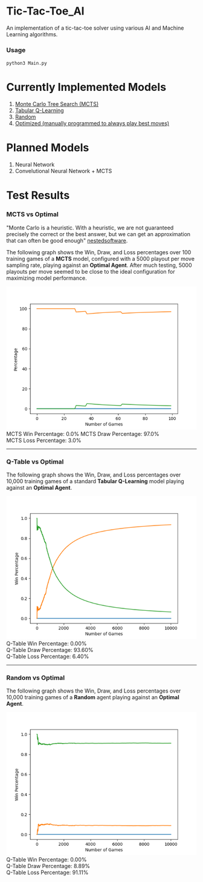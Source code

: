 # Tic-Tac-Toe_AI  
An implementation of a tic-tac-toe solver using various AI and Machine Learning algorithms.  
  
### Usage  
```  
python3 Main.py  
```  
  
# Currently Implemented Models  
1. [Monte Carlo Tree Search (MCTS)](#mcts-vs-optimal)  
2. [Tabular Q-Learning](#q-table-vs-optimal)
3. [Random](#random-vs-optimal)  
4. [Optimized (manually programmed to always play best moves)](https://xkcd.com/832/) 
  
# Planned Models   
1. Neural Network  
2. Convelutional Neural Network + MCTS  
  
  
# Test Results  
  
### MCTS vs Optimal
  
"Monte Carlo is a heuristic. With a heuristic, we are not guaranteed precisely the correct or the best answer, but we can get an approximation that can often be good enough" [nestedsoftware](https://nestedsoftware.com/2019/08/07/tic-tac-toe-with-mcts-2h5k.152104.html).  
  
The following graph shows the Win, Draw, and Loss percentages over 100 training games of a **MCTS** model, configured with a 5000 playout per move sampling rate, playing against an **Optimal Agent**. After much testing, 5000 playouts per move seemed to be close to the ideal configuration for maximizing model performance.  
  
![cumulative_accuracy](MCTS_vs_Optimal-Cumulative_Accuracy.png)    
MCTS Win Percentage: 0.0%
MCTS Draw Percentage: 97.0%      
MCTS Loss Percentage: 3.0% 
***  
### Q-Table vs Optimal  
  
The following graph shows the Win, Draw, and Loss percentages over 10,000 training games of a standard **Tabular Q-Learning** model playing against an **Optimal Agent**.  
  
![cumulative_accuracy](Q-Table_vs_Optimal-Cumulative_Accuracy.png)    
Q-Table Win Percentage: 0.00%  
Q-Table Draw Percentage: 93.60%      
Q-Table Loss Percentage: 6.40% 
***  
### Random vs Optimal  
  
The following graph shows the Win, Draw, and Loss percentages over 10,000 training games of a **Random** agent playing against an **Optimal Agent**.  
  
![cumulative_accuracy](Random_vs_Optimal-Cumulative_Accuracy.png)    
Q-Table Win Percentage: 0.00%      
Q-Table Draw Percentage: 8.89%      
Q-Table Loss Percentage: 91.11%
